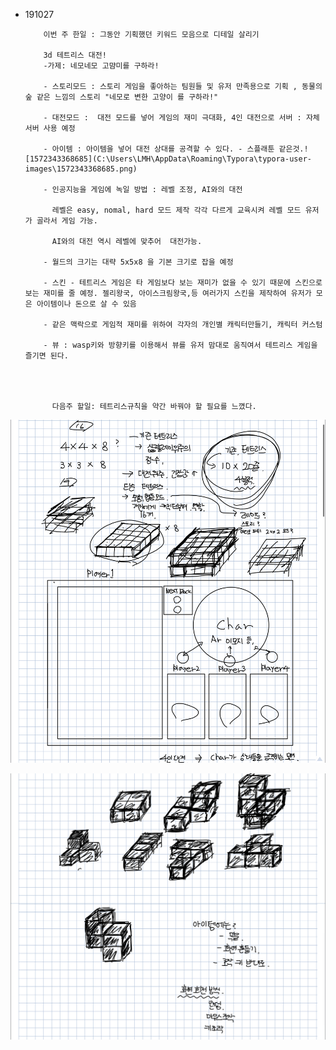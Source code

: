 - 191027
          
          이번 주 한일 : 그동안 기획했던 키워드 모음으로 디테일 살리기
          
          3d 테트리스 대전!
          -가제: 네모네모 고먐미를 구하라! 
          
          - 스토리모드 : 스토리 게임을 좋아하는 팀원들 및 유저 만족용으로 기획 , 동물의 숲 같은 느낌의 스토리 "네모로 변한 고양이 를 구하라!"
          
          - 대전모드 :  대전 모드를 넣어 게임의 재미 극대화, 4인 대전으로 서버 : 자체 서버 사용 예정 
          
          - 아이템 : 아이템을 넣어 대전 상대를 공격할 수 있다. - 스플래툰 같은것.![1572343368685](C:\Users\LMH\AppData\Roaming\Typora\typora-user-images\1572343368685.png)
          
          - 인공지능을 게임에 녹일 방법 : 레벨 조정, AI와의 대전 
          
            레벨은 easy, nomal, hard 모드 제작 각각 다르게 교육시켜 레벨 모드 유저가 골라서 게임 가능.
          
            AI와의 대전 역시 레벨에 맞추어  대전가능.
          
          - 월드의 크기는 대략 5x5x8 을 기본 크기로 잡을 예정 
          
          - 스킨 - 테트리스 게임은 타 게임보다 보는 재미가 없을 수 있기 때문에 스킨으로 보는 재미를 줄 예정. 젤리왕국, 아이스크림왕국,등 여러가지 스킨을 제작하여 유저가 모은 아이템이나 돈으로 살 수 있음
          
          - 같은 맥락으로 게임적 재미를 위하여 각자의 개인별 캐릭터만들기, 캐릭터 커스텀
          
          - 뷰 : wasp키와 방향키를 이용해서 뷰를 유저 맘대로 움직여서 테트리스 게임을 즐기면 된다.
      
      
      ​         
      ​    
      ​      다음주 할일: 테트리스규칙을 약간 바꿔야 할 필요를 느꼈다.

![1027-1](./img\1027-1.jpg)

![1027-2](./img\1027-2.jpg)